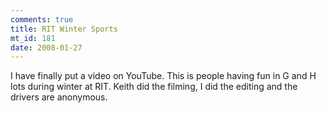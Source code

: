 ```yaml
--- 
comments: true
title: RIT Winter Sports
mt_id: 181
date: 2008-01-27
---
```

I have finally put a video on YouTube.  This is people having fun in G and H lots during winter at RIT.  Keith did the filming, I did the editing and the drivers are anonymous.
<object width="425" height="350"> <param name="movie" value="http://www.youtube.com/v/9HwZ7DwiISM"> </param> <embed src="http://www.youtube.com/v/9HwZ7DwiISM" type="application/x-shockwave-flash" width="425" height="350"> </embed> </object>
